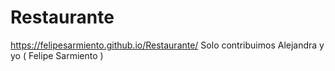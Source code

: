 # Restaurante
https://felipesarmiento.github.io/Restaurante/
Solo contribuimos Alejandra y yo ( Felipe Sarmiento )
